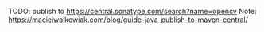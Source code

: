 TODO: publish to <https://central.sonatype.com/search?name=opencv>
Note: https://maciejwalkowiak.com/blog/guide-java-publish-to-maven-central/
